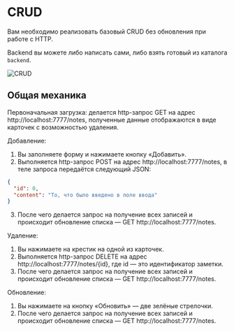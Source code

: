 # CRUD

Вам необходимо реализовать базовый CRUD без обновления при работе с HTTP.

Backend вы можете либо написать сами, либо взять готовый из каталога `backend`.

![CRUD](./assets/crud.png)

## Общая механика

Первоначальная загрузка: делается http-запрос GET на адрес http://localhost:7777/notes, полученные данные отображаются в виде карточек с возможностью удаления.

Добавление:

1. Вы заполняете форму и нажимаете кнопку «Добавить».
1. Выполняется http-запрос POST на адрес http://localhost:7777/notes, в теле запроса передаётся следующий JSON:

```json
{
  "id": 0,
  "content": "То, что было введено в поле ввода"
}
```

3. После чего делается запрос на получение всех записей и происходит обновление списка — GET http://localhost:7777/notes.

Удаление:

1. Вы нажимаете на крестик на одной из карточек.
1. Выполняется http-запрос DELETE на адрес http://localhost:7777/notes/{id}, где id — это идентификатор заметки.
1. После чего делается запрос на получение всех записей и происходит обновление списка — GET http://localhost:7777/notes.

Обновление:

1. Вы нажимаете на кнопку «Обновить» — две зелёные стрелочки.
1. После чего делается запрос на получение всех записей и происходит обновление списка — GET http://localhost:7777/notes.
